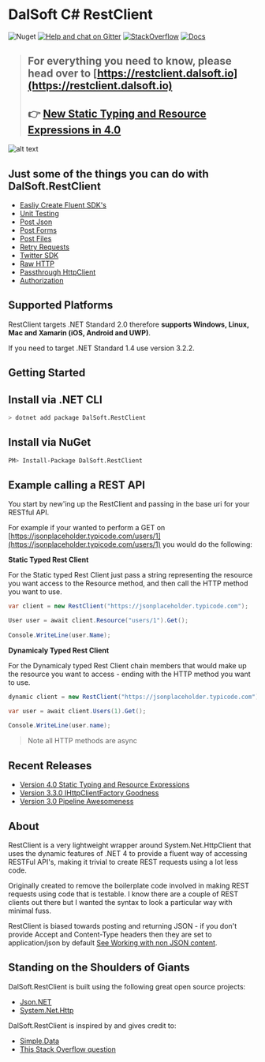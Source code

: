 # DalSoft C# RestClient 

![Nuget](https://img.shields.io/nuget/v/DalSoft.RestClient)
[![Help and chat on Gitter](https://badges.gitter.im/Join%20Chat.svg)](https://gitter.im/DalSoft-RestClient)
[![StackOverflow](https://img.shields.io/badge/questions-on%20StackOverflow-orange.svg?style=flat)](http://stackoverflow.com/questions/tagged/dalsoft.restclient)
[![Docs](https://img.shields.io/badge/Docs-Website-yellow)](https://restclient.dalsoft.io/)

> ## **For everything you need to know, please head over to [https://restclient.dalsoft.io](https://restclient.dalsoft.io)**
> ## **👉 [New Static Typing and Resource Expressions in 4.0](http://www.dalsoft.co.uk/blog/index.php/2019/08/04/csharp-rest-client-now-with-static-typing)**

![alt text](https://www.dalsoft.co.uk/blog/wp-content/uploads/2019/08/intellisense.gif)

## Just some of the things you can do with DalSoft.RestClient

* [Easliy Create Fluent SDK's](https://www.dalsoft.co.uk/blog/index.php/2019/08/04/csharp-rest-client-now-with-static-typing/#Extending_Using_Resource_Classes)
* [Unit Testing](https://restclient.dalsoft.io/docs/unit-testing/)
* [Post Json](https://restclient.dalsoft.io/docs/put-post-patch/)
* [Post Forms](https://restclient.dalsoft.io/docs/formurlencodedhandler/)
* [Post Files](https://restclient.dalsoft.io/docs/multipartformdatahandler/)
* [Retry Requests](https://restclient.dalsoft.io/docs/retrying-transient-errors/)
* [Twitter SDK](https://restclient.dalsoft.io/docs/twitterandler/)
* [Raw HTTP](https://restclient.dalsoft.io/docs/content-other-than-json/)
* [Passthrough HttpClient](https://www.dalsoft.co.uk/blog/index.php/2019/08/04/csharp-rest-client-now-with-static-typing/#HttpClient)
* [Authorization](https://www.dalsoft.co.uk/blog/index.php/2019/08/04/csharp-rest-client-now-with-static-typing/#Authorization_method)


## Supported Platforms

RestClient targets .NET Standard 2.0 therefore **supports Windows, Linux, Mac and Xamarin (iOS, Android and UWP)**.

If you need to target .NET Standard 1.4 use version 3.2.2.

## Getting Started

## Install via .NET CLI

```bash
> dotnet add package DalSoft.RestClient
```

## Install via NuGet

```bash
PM> Install-Package DalSoft.RestClient
```

## Example calling a REST API 

You start by new'ing up the RestClient and passing in the base uri for your RESTful API. 

For example if your wanted to perform a GET on [https://jsonplaceholder.typicode.com/users/1](https://jsonplaceholder.typicode.com/users/1) you would do the following:

**Static Typed Rest Client**

For the Static typed Rest Client just pass a string representing the resource you want access to the Resource method, and then call the HTTP method you want to use. 
```cs
var client = new RestClient("https://jsonplaceholder.typicode.com");

User user = await client.Resource("users/1").Get();
   
Console.WriteLine(user.Name);
```

**Dynamicaly Typed Rest Client**

For the Dynamicaly typed Rest Client chain members that would make up the resource you want to access - ending with the HTTP method you want to use. 
```cs
dynamic client = new RestClient("https://jsonplaceholder.typicode.com");

var user = await client.Users(1).Get();
   
Console.WriteLine(user.name);
```
> Note all HTTP methods are async
 
## Recent Releases 
 
* [Version 4.0 Static Typing and Resource Expressions](http://www.dalsoft.co.uk/blog/index.php/2019/08/04/csharp-rest-client-now-with-static-typing)
* [Version 3.3.0 IHttpClientFactory Goodness](https://restclient.dalsoft.io/docs/ihttpclientfactory/)
* [Version 3.0 Pipeline Awesomeness](https://restclient.dalsoft.io/docs/about-the-handler-pipeline/)

## About
RestClient is a very lightweight wrapper around System.Net.HttpClient that uses the dynamic features of .NET 4 to provide a fluent way of accessing RESTFul API's, making it trivial to create REST requests using a lot less code. 

Originally created to remove the boilerplate code involved in making REST requests using code that is testable. I know there are a couple of  REST clients out there but I wanted the syntax to look a particular way with minimal fuss.

RestClient is biased towards posting and returning JSON - if you don't provide Accept and Content-Type headers then they are set to application/json by default [See Working with non JSON content](https://restclient.dalsoft.io/docs/content-other-than-json/).


## Standing on the Shoulders of Giants

DalSoft.RestClient is built using the following great open source projects:
* [Json.NET](http://www.newtonsoft.com/json)
* [System.Net.Http](https://github.com/dotnet/corefx/tree/master/src/System.Net.Http)

DalSoft.RestClient is inspired by and gives credit to:
* [Simple.Data](http://simplefx.org/simpledata/docs/index.html)
* [This Stack Overflow question](http://stackoverflow.com/questions/12634250/possible-to-get-chained-value-of-dynamicobject)


